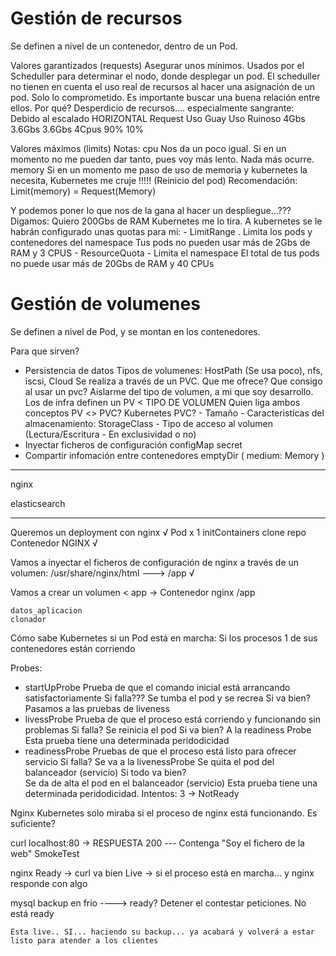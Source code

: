 # Gestión de recursos

Se definen a nivel de un contenedor, dentro de un Pod.

Valores garantizados (requests)
    Asegurar unos mínimos. 
    Usados por el Scheduller para determinar el nodo, donde desplegar un pod.
        El scheduller no tienen en cuenta el uso real de recursos al hacer una asignación de un pod. 
        Solo lo comprometido.
    Es importante buscar una buena relación entre ellos. Por qué?
        Desperdicio de recursos.... especialmente sangrante: Debido al escalado HORIZONTAL
            Request     Uso Guay        Uso Ruinoso
            4Gbs        3.6Gbs          3.6Gbs
            4Cpus       90%             10%
            
Valores máximos (limits)
    Notas:
        cpu     Nos da un poco igual. Si en un momento no me pueden dar tanto, pues voy más lento. Nada más ocurre.
        memory  Si en un momento me paso de uso de memoria y kubernetes la necesita, 
                Kubernetes me cruje !!!!! (Reinicio del pod)
                Recomendación: Limit(memory) = Request(Memory)

Y podemos poner lo que nos de la gana al hacer un despliegue...??? Digamos: Quiero 200Gbs de RAM
Kubernetes me lo tira. A kubernetes se le habrán configurado unas quotas para mi:
    - LimitRange    . Limita los pods y contenedores del namespace
                        Tus pods no pueden usar más de 2Gbs de RAM y 3 CPUS
    - ResourceQuota - Limita el namespace
                        El total de tus pods no puede usar más de 20Gbs de RAM y 40 CPUs

# Gestión de volumenes

Se definen a nivel de Pod, y se montan en los contenedores.

Para que sirven?
- Persistencia de datos
    Tipos de volumenes: HostPath (Se usa poco), nfs, iscsi, Cloud
    Se realiza a través de un PVC. Que me ofrece? Que consigo al usar un pvc?
        Aislarme del tipo de volumen, a mi que soy desarrollo.
    Los de infra definen un PV < TIPO DE VOLUMEN
    Quien liga ambos conceptos PV <> PVC? Kubernetes
    PVC?
        - Tamaño
        - Caracteristicas del almacenamiento: StorageClass
        - Tipo de acceso al volumen (Lectura/Escritura - En exclusividad o no)
- Inyectar ficheros de configuración
    configMap secret 
- Compartir infomación entre contenedores
    emptyDir ( medium: Memory )


---

nginx 

elasticsearch

---

Queremos un deployment con nginx        √
Pod x 1
    initContainers
        clone repo
    Contenedor NGINX                    √
    
Vamos a inyectar el ficheros de configuración de nginx a través de un volumen:
/usr/share/nginx/html ---> /app         √

Vamos a crear un volumen < app
    -> Contenedor nginx /app
    
    
    datos_aplicacion
    clonador
    

 Cómo sabe Kubernetes si un Pod está en marcha:
    Si los procesos 1 de sus contenedores están corriendo
    
Probes:
- startUpProbe
    Prueba de que el comando inicial está arrancando satisfactoriamente
    Si falla??? Se tumba el pod y se recrea
    Si va bien? Pasamos a las pruebas de liveness
- livessProbe
    Prueba de que el proceso está corriendo y funcionando sin problemas
    Si falla?   Se reinicia el pod
    Si va bien? A la readiness Probe
    Esta prueba tiene una determinada peridodicidad
- readinessProbe
    Pruebas de que el proceso está listo para ofrecer servicio
    Si falla?   Se va a la livenessProbe
                Se quita el pod del balanceador (servicio)
    Si todo va bien?    
                Se da de alta el pod en el balanceador (servicio)
    Esta prueba tiene una determinada peridodicidad.
        Intentos: 3 -> NotReady

Nginx
Kubernetes solo miraba si el proceso de nginx está funcionando. Es suficiente?

curl localhost:80 -> RESPUESTA 200 --- Contenga "Soy el fichero de la web"
SmokeTest

nginx
    Ready -> curl va bien
    Live  -> si el proceso está en marcha... y nginx responde con algo

mysql
    backup en frio ----> ready? 
        Detener el contestar peticiones. No está ready
        
    Esta live.. SI... haciendo su backup... ya acabará y volverá a estar listo para atender a los clientes